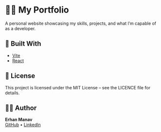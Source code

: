 # 🧑‍💻 My Portfolio

A personal website showcasing my skills, projects, and what I’m capable of as a developer.

## 🚀 Built With

- [Vite](https://vitejs.dev/)
- [React](https://reactjs.org/)

## 📝 License

This project is licensed under the MIT License – see the LICENCE file for details.

## 🙋‍♂️ Author

**Erhan Manav**  
[GitHub](https://github.com/Erhan99) • [LinkedIn](https://www.linkedin.com/in/erhan-manav-a0257a254/)
